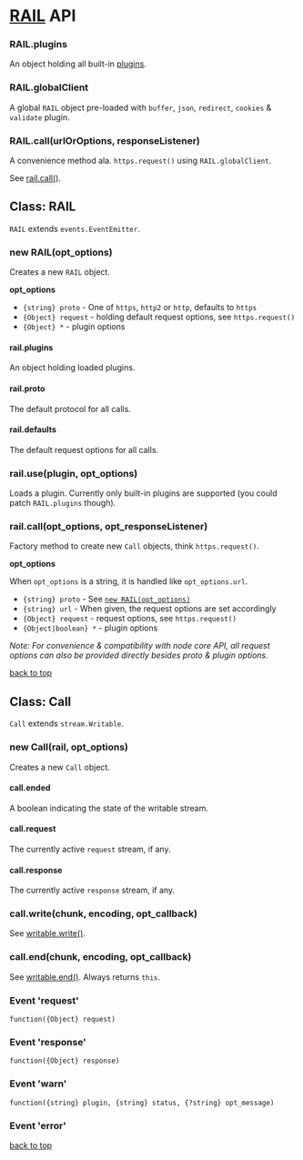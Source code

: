 # [RAIL](../README.markdown) API

### RAIL.plugins
An object holding all built-in [plugins](./doc/plugins.markdown).

### RAIL.globalClient
A global `RAIL` object pre-loaded with `buffer`, `json`, `redirect`, `cookies` & `validate` plugin.

### RAIL.call(urlOrOptions, responseListener)
A convenience method ala. `https.request()` using `RAIL.globalClient`.

See [rail.call()](#railcallopt_options-opt_responselistener).

## Class: RAIL
`RAIL` extends `events.EventEmitter`.

### new RAIL(opt_options)
Creates a new `RAIL` object.

**opt_options**

  - `{string} proto` - One of `https`, `http2` or `http`, defaults to `https`
  - `{Object} request` - holding default request options, see `https.request()`
  - `{Object} *` - plugin options

#### rail.plugins
An object holding loaded plugins.

#### rail.proto
The default protocol for all calls.

#### rail.defaults
The default request options for all calls.

### rail.use(plugin, opt_options)
Loads a plugin. Currently only built-in plugins are supported (you could patch `RAIL.plugins` though).

### rail.call(opt_options, opt_responseListener)
Factory method to create new `Call` objects, think `https.request()`.

**opt_options**

When `opt_options` is a string, it is handled like `opt_options.url`.

  - `{string} proto` - See [`new RAIL(opt_options)`](#new-railopt_options)
  - `{string} url` - When given, the request options are set accordingly
  - `{Object} request` - request options, see `https.request()`
  - `{Object|boolean} *` - plugin options

_Note: For convenience & compatibility with node core API, all request options can also be provided directly besides proto & plugin options._

[back to top](#railplugins)

## Class: Call
`Call` extends `stream.Writable`.

### new Call(rail, opt_options)
Creates a new `Call` object.

#### call.ended
A boolean indicating the state of the writable stream.

#### call.request
The currently active `request` stream, if any.

#### call.response
The currently active `response` stream, if any.

### call.write(chunk, encoding, opt_callback)
See [writable.write()](https://nodejs.org/api/stream.html#stream_writable_write_chunk_encoding_callback).

### call.end(chunk, encoding, opt_callback)
See [writable.end()](https://nodejs.org/api/stream.html#stream_writable_end_chunk_encoding_callback).
Always returns `this`.

### Event 'request'

`function({Object} request)`

### Event 'response'

`function({Object} response)`

### Event 'warn'

`function({string} plugin, {string} status, {?string} opt_message)`

### Event 'error'

[back to top](#railplugins)
